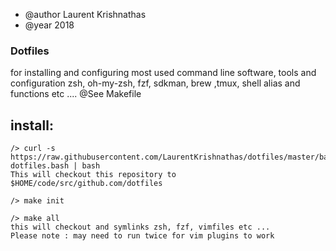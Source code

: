 * @author Laurent Krishnathas
* @year 2018


### Dotfiles 
for installing and configuring most used command line software, tools and configuration 
zsh, oh-my-zsh, fzf, sdkman, brew ,tmux, shell alias and functions etc ....
@See Makefile



## install:
    /> curl -s https://raw.githubusercontent.com/LaurentKrishnathas/dotfiles/master/bash/install-dotfiles.bash | bash
    This will checkout this repository to $HOME/code/src/github.com/dotfiles

    /> make init

    /> make all
    this will checkout and symlinks zsh, fzf, vimfiles etc ...
    Please note : may need to run twice for vim plugins to work


        








